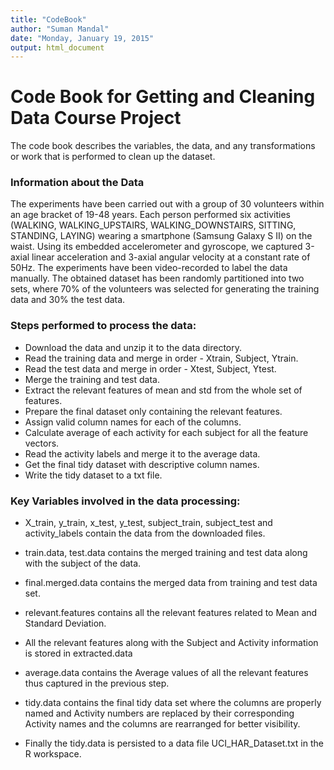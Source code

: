 ```yaml
---
title: "CodeBook"
author: "Suman Mandal"
date: "Monday, January 19, 2015"
output: html_document
---
```


Code Book for Getting and Cleaning Data Course Project
=============

The code book describes the variables, the data, and any transformations or work that is performed to clean up the dataset.

### Information about the Data
The experiments have been carried out with a group of 30 volunteers within an age bracket of 19-48 years. Each person performed six activities (WALKING, WALKING_UPSTAIRS, WALKING_DOWNSTAIRS, SITTING, STANDING, LAYING) wearing a smartphone (Samsung Galaxy S II) on the waist. Using its embedded accelerometer and gyroscope, we captured 3-axial linear acceleration and 3-axial angular velocity at a constant rate of 50Hz. The experiments have been video-recorded to label the data manually. The obtained dataset has been randomly partitioned into two sets, where 70% of the volunteers was selected for generating the training data and 30% the test data. 

### Steps performed to process the data:

* Download the data and unzip it to the data directory.
* Read the training data and merge in order - Xtrain, Subject, Ytrain.
* Read the test data and merge in order - Xtest, Subject, Ytest.
* Merge the training and test data.
* Extract the relevant features of mean and std from the whole set of features.
* Prepare the final dataset only containing the relevant features.
* Assign valid column names for each of the columns.
* Calculate average of each activity for each subject for all the feature vectors.
* Read the activity labels and merge it to the average data.
* Get the final tidy dataset with descriptive column names.
* Write the tidy dataset to a txt file.

### Key Variables involved in the data processing:

* X_train, y_train, x_test, y_test, subject_train, subject_test and activity_labels contain the data from the downloaded files.

* train.data, test.data contains the merged training and test data along with the subject of the data.

* final.merged.data contains the merged data from training and test data set.

* relevant.features contains all the relevant features related to Mean and Standard Deviation.

* All the relevant features along with the Subject and Activity information is stored in extracted.data

* average.data contains the Average values of all the relevant features thus captured in the previous step.

* tidy.data contains the final tidy data set where the columns are properly named and Activity numbers are replaced by their corresponding Activity names and the columns are rearranged for better visibility.

* Finally the tidy.data is persisted to a data file UCI_HAR_Dataset.txt in the R workspace.















